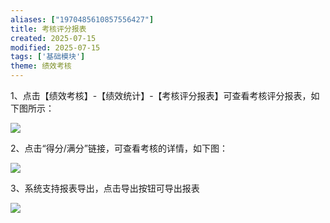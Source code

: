 ```yaml
---
aliases: ["1970485610857556427"]
title: 考核评分报表
created: 2025-07-15
modified: 2025-07-15
tags: ['基础模块']
theme: 绩效考核
---
```


1、点击【绩效考核】-【绩效统计】-【考核评分报表】可查看考核评分报表，如下图所示：

![](https://myhelpdoc.oss-cn-heyuan.aliyuncs.com/mdimages/3d0770220c20f50e34a92cf64f609c28.jpg)

2、点击“得分/满分”链接，可查看考核的详情，如下图：

![](https://myhelpdoc.oss-cn-heyuan.aliyuncs.com/mdimages/2ecf83717f56c2793af8177930e3dbee.jpg)

3、系统支持报表导出，点击导出按钮可导出报表

![](https://myhelpdoc.oss-cn-heyuan.aliyuncs.com/mdimages/27c6e4b6b1202a59815500c07fd84301.jpg)

